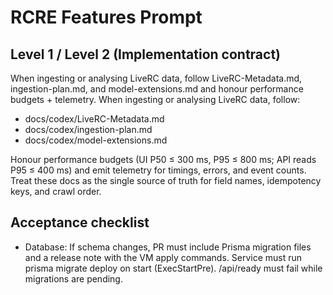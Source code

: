 # RCRE Features Prompt

## Level 1 / Level 2 (Implementation contract)

When ingesting or analysing LiveRC data, follow LiveRC-Metadata.md, ingestion-plan.md, and model-extensions.md and honour performance budgets + telemetry.
When ingesting or analysing LiveRC data, follow:
- docs/codex/LiveRC-Metadata.md
- docs/codex/ingestion-plan.md
- docs/codex/model-extensions.md

Honour performance budgets (UI P50 ≤ 300 ms, P95 ≤ 800 ms; API reads P95 ≤ 400 ms) and emit telemetry for timings, errors, and event counts. Treat these docs as the single source of truth for field names, idempotency keys, and crawl order.

## Acceptance checklist

- Database: If schema changes, PR must include Prisma migration files and a release note with the VM apply commands. Service must run prisma migrate deploy on start (ExecStartPre). /api/ready must fail while migrations are pending.
